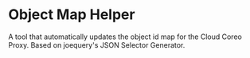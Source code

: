 Object Map Helper
=================

A tool that automatically updates the object id map for the Cloud Coreo Proxy. Based on joequery's JSON Selector Generator.
